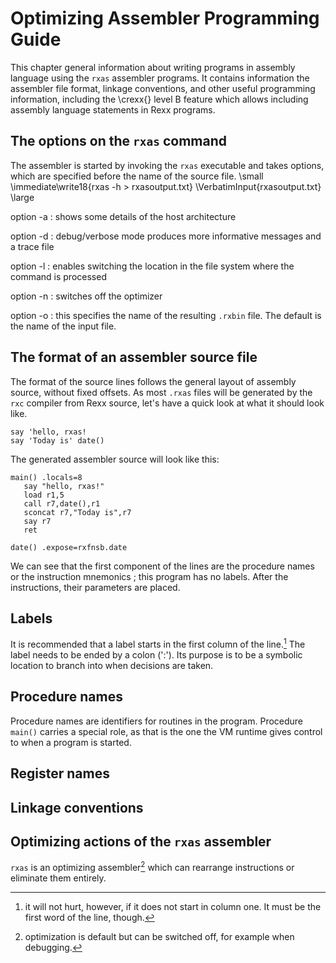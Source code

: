 # Optimizing Assembler Programming Guide

This chapter general information about writing programs in assembly language using the `rxas` assembler programs. It contains information the assembler file format, linkage conventions, and other useful programming information, including the \crexx{} level B feature which allows including assembly language statements in Rexx programs.

## The options on the `rxas` command

The assembler is started by invoking the `rxas` executable and takes options, which are specified before the name of the source file. 
\small
\immediate\write18{rxas -h > rxasoutput.txt}
\VerbatimInput{rxasoutput.txt}
\large

option -a
: shows some details of the host architecture

option -d
: debug/verbose mode produces more informative messages and a trace file

option -l
: enables switching the location in the file system where the command is processed

option -n
: switches off the optimizer

option -o
: this specifies the name of the resulting `.rxbin` file. The default is the name of the input file.


## The format of an assembler source file

The format of the source lines follows the general layout of assembly source, without fixed offsets. As most `.rxas` files will be generated by the `rxc` compiler from Rexx source, let's have a quick look at what it should look like.

```rexx <!--hello.rexx-->
say 'hello, rxas!
say 'Today is' date()
```

The generated assembler source will look like this:

```rxas <!--hello.rxas-->
main() .locals=8
   say "hello, rxas!"
   load r1,5
   call r7,date(),r1
   sconcat r7,"Today is",r7
   say r7
   ret

date() .expose=rxfnsb.date
```

We can see that the first component of the lines are the procedure names or the instruction mnemonics ; this program has no labels. 
After the instructions, their parameters are placed.

## Labels

It is recommended that a label starts in the first column of the line.[^label] The label needs to be ended by a colon (':'). Its purpose is to be a symbolic location to branch into when decisions are taken.

## Procedure names

Procedure names are identifiers for routines in the program. Procedure `main()` carries a special role, as that is the one the VM runtime gives control to when a program is started.

## Register names

## Linkage conventions

## Optimizing actions of the `rxas` assembler

`rxas` is an optimizing assembler[^optim] which can rearrange instructions or eliminate them entirely.


[^label]: it will not hurt, however, if it does not start in column one. It must be the first word of the line, though.
[^optim]: optimization is default but can be switched off, for example when debugging.
